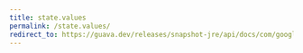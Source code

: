 ```yaml
---
title: state.values
permalink: /state.values/
redirect_to: https://guava.dev/releases/snapshot-jre/api/docs/com/google/common/util/concurrent/Service.State.html#values--
---
```


